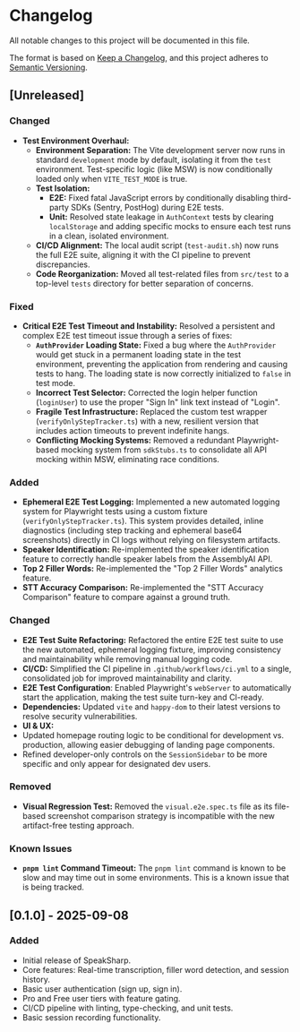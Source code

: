 # Changelog

All notable changes to this project will be documented in this file.

The format is based on [Keep a Changelog](https://keepachangelog.com/en/1.0.0/),
and this project adheres to [Semantic Versioning](https://semver.org/spec/v2.0.0.html).

## [Unreleased]

### Changed
- **Test Environment Overhaul:**
  - **Environment Separation:** The Vite development server now runs in standard `development` mode by default, isolating it from the `test` environment. Test-specific logic (like MSW) is now conditionally loaded only when `VITE_TEST_MODE` is true.
  - **Test Isolation:**
    - **E2E:** Fixed fatal JavaScript errors by conditionally disabling third-party SDKs (Sentry, PostHog) during E2E tests.
    - **Unit:** Resolved state leakage in `AuthContext` tests by clearing `localStorage` and adding specific mocks to ensure each test runs in a clean, isolated environment.
  - **CI/CD Alignment:** The local audit script (`test-audit.sh`) now runs the full E2E suite, aligning it with the CI pipeline to prevent discrepancies.
  - **Code Reorganization:** Moved all test-related files from `src/test` to a top-level `tests` directory for better separation of concerns.

### Fixed
- **Critical E2E Test Timeout and Instability:** Resolved a persistent and complex E2E test timeout issue through a series of fixes:
  - **`AuthProvider` Loading State:** Fixed a bug where the `AuthProvider` would get stuck in a permanent loading state in the test environment, preventing the application from rendering and causing tests to hang. The loading state is now correctly initialized to `false` in test mode.
  - **Incorrect Test Selector:** Corrected the login helper function (`loginUser`) to use the proper "Sign In" link text instead of "Login".
  - **Fragile Test Infrastructure:** Replaced the custom test wrapper (`verifyOnlyStepTracker.ts`) with a new, resilient version that includes action timeouts to prevent indefinite hangs.
  - **Conflicting Mocking Systems:** Removed a redundant Playwright-based mocking system from `sdkStubs.ts` to consolidate all API mocking within MSW, eliminating race conditions.

### Added
- **Ephemeral E2E Test Logging:** Implemented a new automated logging system for Playwright tests using a custom fixture (`verifyOnlyStepTracker.ts`). This system provides detailed, inline diagnostics (including step tracking and ephemeral base64 screenshots) directly in CI logs without relying on filesystem artifacts.
- **Speaker Identification:** Re-implemented the speaker identification feature to correctly handle speaker labels from the AssemblyAI API.
- **Top 2 Filler Words:** Re-implemented the "Top 2 Filler Words" analytics feature.
- **STT Accuracy Comparison:** Re-implemented the "STT Accuracy Comparison" feature to compare against a ground truth.

### Changed
- **E2E Test Suite Refactoring:** Refactored the entire E2E test suite to use the new automated, ephemeral logging fixture, improving consistency and maintainability while removing manual logging code.
- **CI/CD:** Simplified the CI pipeline in `.github/workflows/ci.yml` to a single, consolidated job for improved maintainability and clarity.
- **E2E Test Configuration**: Enabled Playwright's `webServer` to automatically start the application, making the test suite turn-key and CI-ready.
- **Dependencies:** Updated `vite` and `happy-dom` to their latest versions to resolve security vulnerabilities.
- **UI & UX:**
- Updated homepage routing logic to be conditional for development vs. production, allowing easier debugging of landing page components.
- Refined developer-only controls on the `SessionSidebar` to be more specific and only appear for designated dev users.

### Removed
- **Visual Regression Test:** Removed the `visual.e2e.spec.ts` file as its file-based screenshot comparison strategy is incompatible with the new artifact-free testing approach.

### Known Issues
- **`pnpm lint` Command Timeout:** The `pnpm lint` command is known to be slow and may time out in some environments. This is a known issue that is being tracked.

## [0.1.0] - 2025-09-08

### Added
- Initial release of SpeakSharp.
- Core features: Real-time transcription, filler word detection, and session history.
- Basic user authentication (sign up, sign in).
- Pro and Free user tiers with feature gating.
- CI/CD pipeline with linting, type-checking, and unit tests.
- Basic session recording functionality.